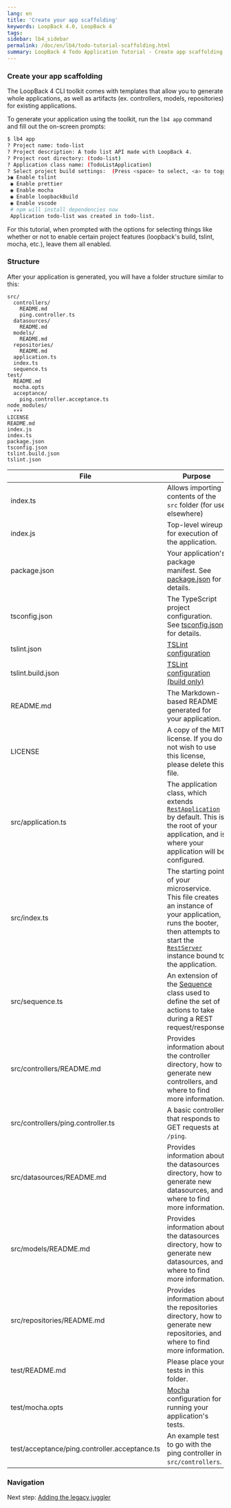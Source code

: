 ```yaml
---
lang: en
title: 'Create your app scaffolding'
keywords: LoopBack 4.0, LoopBack 4
tags:
sidebar: lb4_sidebar
permalink: /doc/en/lb4/todo-tutorial-scaffolding.html
summary: LoopBack 4 Todo Application Tutorial - Create app scaffolding
---
```


### Create your app scaffolding

The LoopBack 4 CLI toolkit comes with templates that allow you to generate whole
applications, as well as artifacts (ex. controllers, models, repositories) for
existing applications.

To generate your application using the toolkit, run the `lb4 app` command and
fill out the on-screen prompts:

```sh
$ lb4 app
? Project name: todo-list
? Project description: A todo list API made with LoopBack 4.
? Project root directory: (todo-list)
? Application class name: (TodoListApplication)
? Select project build settings:  (Press <space> to select, <a> to toggle all, <i> to inverse selection)
❯◉ Enable tslint
 ◉ Enable prettier
 ◉ Enable mocha
 ◉ Enable loopbackBuild
 ◉ Enable vscode
 # npm will install dependencies now
 Application todo-list was created in todo-list.
```

For this tutorial, when prompted with the options for selecting things like
whether or not to enable certain project features (loopback's build, tslint,
mocha, etc.), leave them all enabled.

### Structure

After your application is generated, you will have a folder structure similar to
this:

```text
src/
  controllers/
    README.md
    ping.controller.ts
  datasources/
    README.md
  models/
    README.md
  repositories/
    README.md
  application.ts
  index.ts
  sequence.ts
test/
  README.md
  mocha.opts
  acceptance/
    ping.controller.acceptance.ts
node_modules/
  ***
LICENSE
README.md
index.js
index.ts
package.json
tsconfig.json
tslint.build.json
tslint.json
```

| File                                          | Purpose                                                                                                                                                                                                                                               |
| --------------------------------------------- | ----------------------------------------------------------------------------------------------------------------------------------------------------------------------------------------------------------------------------------------------------- |
| index.ts                                      | Allows importing contents of the `src` folder (for use elsewhere)                                                                                                                                                                                     |
| index.js                                      | Top-level wireup for execution of the application.                                                                                                                                                                                                    |
| package.json                                  | Your application's package manifest. See [package.json](https://docs.npmjs.com/files/package.json) for details.                                                                                                                                       |
| tsconfig.json                                 | The TypeScript project configuration. See [tsconfig.json](http://www.typescriptlang.org/docs/handbook/tsconfig-json.html) for details.                                                                                                                |
| tslint.json                                   | [TSLint configuration](https://palantir.github.io/tslint/usage/tslint-json/)                                                                                                                                                                          |
| tslint.build.json                             | [TSLint configuration (build only)](https://palantir.github.io/tslint/usage/tslint-json/)                                                                                                                                                             |
| README.md                                     | The Markdown-based README generated for your application.                                                                                                                                                                                             |
| LICENSE                                       | A copy of the MIT license. If you do not wish to use this license, please delete this file.                                                                                                                                                           |
| src/application.ts                            | The application class, which extends [`RestApplication`](http://apidocs.strongloop.com/@loopback%2frest/#RestApplication) by default. This is the root of your application, and is where your application will be configured.                         |
| src/index.ts                                  | The starting point of your microservice. This file creates an instance of your application, runs the booter, then attempts to start the [`RestServer`](http://apidocs.strongloop.com/@loopback%2frest/#RestServer) instance bound to the application. |
| src/sequence.ts                               | An extension of the [Sequence](Sequence.md) class used to define the set of actions to take during a REST request/response.                                                                                                                           |
| src/controllers/README.md                     | Provides information about the controller directory, how to generate new controllers, and where to find more information.                                                                                                                             |
| src/controllers/ping.controller.ts            | A basic controller that responds to GET requests at `/ping`.                                                                                                                                                                                          |
| src/datasources/README.md                     | Provides information about the datasources directory, how to generate new datasources, and where to find more information.                                                                                                                            |
| src/models/README.md                          | Provides information about the datasources directory, how to generate new datasources, and where to find more information.                                                                                                                            |
| src/repositories/README.md                    | Provides information about the repositories directory, how to generate new repositories, and where to find more information.                                                                                                                          |
| test/README.md                                | Please place your tests in this folder.                                                                                                                                                                                                               |
| test/mocha.opts                               | [Mocha](https://mochajs.org/) configuration for running your application's tests.                                                                                                                                                                     |
| test/acceptance/ping.controller.acceptance.ts | An example test to go with the ping controller in `src/controllers`.                                                                                                                                                                                  |

### Navigation

Next step: [Adding the legacy juggler](todo-tutorial-juggler.md)
